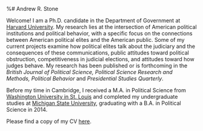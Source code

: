 %# Andrew R. Stone

Welcome! I am a Ph.D. candidate in the Department of Government at [Harvard University](https://gov.harvard.edu/). My research lies at the intersection of American political institutions and political behavior, with a specific focus on the connections between American political elites and the American public. Some of my current projects examine how political elites talk about the judiciary and the consequences of these communications, public attitudes toward political obstruction, competitiveness in judicial elections, and attitudes toward how judges behave. My research has been published or is forthcoming in the *British Journal of Political Science, Political Science Research and Methods, Political Behavior* and *Presidential Studies Quarterly*.

Before my time in Cambridge, I received a M.A. in Political Science from [Washington University in St. Louis](https://polisci.wustl.edu/) and completed my undergraduate studies at [Michigan State University](https://polisci.msu.edu/), graduating with a B.A. in Political Science in 2014.

Please find a copy of my CV [here](https://www.dropbox.com/s/9bzarzhxaurzhlp/stone_cv_dropbox.pdf?dl=0).  
